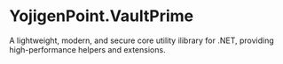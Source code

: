 # YojigenPoint.VaultPrime
A lightweight, modern, and secure core utility ilibrary for .NET, providing high-performance helpers and extensions.
